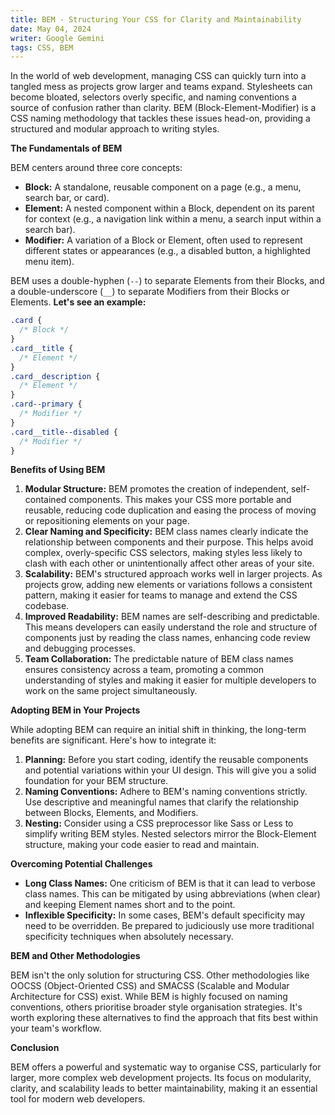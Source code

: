 ```yaml
---
title: BEM - Structuring Your CSS for Clarity and Maintainability
date: May 04, 2024
writer: Google Gemini
tags: CSS, BEM
---
```


In the world of web development, managing CSS can quickly turn into a tangled mess as projects grow larger and teams expand. Stylesheets can become bloated, selectors overly specific, and naming conventions a source of confusion rather than clarity. BEM (Block-Element-Modifier) is a CSS naming methodology that tackles these issues head-on, providing a structured and modular approach to writing styles.

**The Fundamentals of BEM**

BEM centers around three core concepts:

- **Block:** A standalone, reusable component on a page (e.g., a menu, search bar, or card).
- **Element:** A nested component within a Block, dependent on its parent for context (e.g., a navigation link within a menu, a search input within a search bar).
- **Modifier:** A variation of a Block or Element, often used to represent different states or appearances (e.g., a disabled button, a highlighted menu item).

BEM uses a double-hyphen (`--`) to separate Elements from their Blocks, and a double-underscore (`__`) to separate Modifiers from their Blocks or Elements. **Let's see an example:**

```css
.card {
  /* Block */
}
.card__title {
  /* Element */
}
.card__description {
  /* Element */
}
.card--primary {
  /* Modifier */
}
.card__title--disabled {
  /* Modifier */
}
```

**Benefits of Using BEM**

1. **Modular Structure:** BEM promotes the creation of independent, self-contained components. This makes your CSS more portable and reusable, reducing code duplication and easing the process of moving or repositioning elements on your page.
2. **Clear Naming and Specificity:** BEM class names clearly indicate the relationship between components and their purpose. This helps avoid complex, overly-specific CSS selectors, making styles less likely to clash with each other or unintentionally affect other areas of your site.
3. **Scalability:** BEM's structured approach works well in larger projects. As projects grow, adding new elements or variations follows a consistent pattern, making it easier for teams to manage and extend the CSS codebase.
4. **Improved Readability:** BEM names are self-describing and predictable. This means developers can easily understand the role and structure of components just by reading the class names, enhancing code review and debugging processes.
5. **Team Collaboration:** The predictable nature of BEM class names ensures consistency across a team, promoting a common understanding of styles and making it easier for multiple developers to work on the same project simultaneously.

**Adopting BEM in Your Projects**

While adopting BEM can require an initial shift in thinking, the long-term benefits are significant. Here's how to integrate it:

1. **Planning:** Before you start coding, identify the reusable components and potential variations within your UI design. This will give you a solid foundation for your BEM structure.
2. **Naming Conventions:** Adhere to BEM's naming conventions strictly. Use descriptive and meaningful names that clarify the relationship between Blocks, Elements, and Modifiers.
3. **Nesting:** Consider using a CSS preprocessor like Sass or Less to simplify writing BEM styles. Nested selectors mirror the Block-Element structure, making your code easier to read and maintain.

**Overcoming Potential Challenges**

- **Long Class Names:** One criticism of BEM is that it can lead to verbose class names. This can be mitigated by using abbreviations (when clear) and keeping Element names short and to the point.
- **Inflexible Specificity:** In some cases, BEM's default specificity may need to be overridden. Be prepared to judiciously use more traditional specificity techniques when absolutely necessary.

**BEM and Other Methodologies**

BEM isn't the only solution for structuring CSS. Other methodologies like OOCSS (Object-Oriented CSS) and SMACSS (Scalable and Modular Architecture for CSS) exist. While BEM is highly focused on naming conventions, others prioritise broader style organisation strategies. It's worth exploring these alternatives to find the approach that fits best within your team's workflow.

**Conclusion**

BEM offers a powerful and systematic way to organise CSS, particularly for larger, more complex web development projects. Its focus on modularity, clarity, and scalability leads to better maintainability, making it an essential tool for modern web developers.
